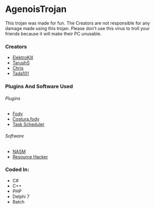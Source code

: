 # AgenoisTrojan
This trojan was made for fun.
The Creators are not responsible for any damage made using this trojan.
Please don't use this virus to troll your friends because it will make their PC unusable.
### Creators
* [ElektroKill](https://github.com/ElektroKill)
* [TarushS](https://github.com/TarushS)
* [Chris](https://github.com/Chrxis)
* [Tada101](https://github.com/Tada101)
### Plugins And Software Used
###### Plugins
* [Fody](https://github.com/Fody/Fody)
* [Costura.fody](https://github.com/Fody/Costura)
* [Task Scheduler](https://github.com/dahall/TaskScheduler)
###### Software
* [NASM](http://nasm.us)
* [Resource Hacker](http://www.angusj.com/resourcehacker/)
### Coded In:
* C#
* C++
* PHP
* Delphi 7
* Batch
